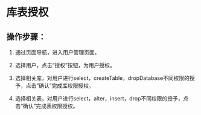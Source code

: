 # 库表授权

## 操作步骤：

1. 通过页面导航，进入用户管理页面。

2. 选择用户，点击“授权”按钮，为用户授权。

3. 选择相关库，对用户进行select，createTable，dropDatabase不同权限的授予，点击“确认”完成库权限授权。

4. 选择相关表，对用户进行select，alter，insert，drop不同权限的授予，点击“确认”完成表权限授权。
